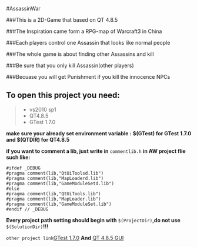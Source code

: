 #AssassinWar

###This is a 2D-Game that based on QT 4.8.5

###The Inspiration came form a RPG-map of Warcraft3 in China

###Each players control one Assassin that looks like normal people

###The whole game is about finding other Assassins and kill

###Be sure that you only kill Assassin(other players)

###Becuase you will get Punishment if you kill the innocence NPCs

## To open this project you need:
> * vs2010 sp1
> * QT4.8.5
> * GTest 1.7.0

**make sure your already set environment variable :**
**$(GTest) for GTest 1.7.0 and $(QTDIR) for QT4.8.5**

**if you want to comment a lib, just write in** `commentlib.h` **in AW project flie such like:**

```
#ifdef _DEBUG
#pragma comment(lib,"QtUiToolsd.lib")
#pragma comment(lib,"MapLoaderd.lib")
#pragma comment(lib,"GameModuleSetd.lib")
#else
#pragma comment(lib,"QtUiTools.lib")
#pragma comment(lib,"MapLoader.lib")
#pragma comment(lib,"GameModuleSet.lib")
#endif // _DEBUG
```

**Every project path setting should begin with** `$(ProjectDir)`**,do not use** `$(SolutionDir)`**!!!**

`other project link`[GTest 1.7.0][1] **And** [QT 4.8.5 GUI][2]

[1]: https://code.google.com/p/googletest/downloads/detail?name=gtest-1.7.0.zip
[2]: http://download.qt-project.org/official_releases/qt/4.8/4.8.5/